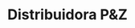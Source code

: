 ---
title: "Distribuidora P&Z"
url: /santa-cruz-de-la-sierra/distribuidora-pundz/
shop: hardware
---